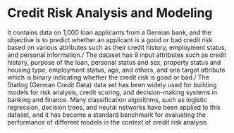 # Credit Risk Analysis and Modeling
It contains data on 1,000 loan applicants from a German bank, and the objective is to predict whether an applicant is a good or bad credit risk based on various attributes such as their credit history, employment status, and personal information./
The dataset has 9 input attributes such as credit history, purpose of the loan, personal status and sex, property status and housing type, employment status, age, and others, and one target attribute which is binary indicating whether the credit risk is good or bad./
The Statlog (German Credit Data) data set has been widely used for building models for risk analysis, credit scoring, and decision-making systems in banking and finance. Many classification algorithms, such as logistic regression, decision trees, and neural networks have been applied to this dataset, and it has become a standard benchmark for evaluating the performance of different models in the context of credit risk analysis
